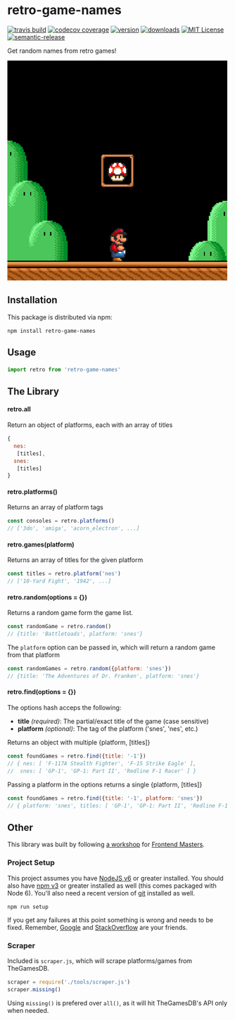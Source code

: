 # retro-game-names

[![travis build](https://img.shields.io/travis/GAntoine/retro-game-names.svg?style=flat-square)](https://travis-ci.org/GAntoine/retro-game-names)
[![codecov coverage](https://img.shields.io/codecov/c/github/GAntoine/retro-game-names.svg?style=flat-square)](https://codecov.io/github/GAntoine/retro-game-names)
[![version](https://img.shields.io/npm/v/retro-game-names.svg?style=flat-square)](http://npm.im/retro-game-names)
[![downloads](https://img.shields.io/npm/dm/retro-game-names.svg?style=flat-square)](http://npm-stat.com/charts.html?package=retro-game-names&from=2015-08-01)
[![MIT License](https://img.shields.io/npm/l/retro-game-names.svg?style=flat-square)](http://opensource.org/licenses/MIT)
[![semantic-release](https://img.shields.io/badge/%20%20%F0%9F%93%A6%F0%9F%9A%80-semantic--release-e10079.svg?style=flat-square)](https://github.com/semantic-release/semantic-release)

Get random names from retro games!

![retro-game-names](other/snes.gif)

## Installation

This package is distributed via npm:

```
npm install retro-game-names
```

## Usage
```javascript
import retro from 'retro-game-names'
```

## The Library

#### retro.all

Return an object of platforms, each with an array of titles
```javascript
{
  nes:
   [titles],
  snes:
   [titles]
}
```

#### retro.platforms()

Returns an array of platform tags
```javascript
const consoles = retro.platforms()
// ['3do', 'amiga', 'acorn_electron', ...]
```

#### retro.games(platform)

Returns an array of titles for the given platform
```javascript
const titles = retro.platform('nes')
// ['10-Yard Fight', '1942', ...]
```

#### retro.random(options = {})

Returns a random game form the game list.
```javascript
const randomGame = retro.random()
// {title: 'Battletoads', platform: 'snes'}
```

The `platform` option can be passed in, which will return a random game from that platform
```javascript
const randomGames = retro.random({platform: 'snes'})
// {title: 'The Adventures of Dr. Franken', platform: 'snes'}
```

#### retro.find(options = {})

The options hash acceps the following:
 - **title** *(required)*: The partial/exact title of the game (case sensitive)
 - **platform** *(optional)*: The tag of the platform ('snes', 'nes', etc.)

Returns an object with multiple {platform, [titles]}
```javascript
const foundGames = retro.find({title: '-1'})
// { nes: [ 'F-117A Stealth Fighter', 'F-15 Strike Eagle' ],
//  snes: [ 'GP-1', 'GP-1: Part II', 'Redline F-1 Racer' ] }
```

Passing a platform in the options returns a single {platform, [titles]}
```javascript
const foundGames = retro.find({title: '-1', platform: 'snes'})
// { platform: 'snes', titles: [ 'GP-1', 'GP-1: Part II', 'Redline F-1 Racer' ] }
```

## Other

This library was built by following [a workshop](http://kcd.im/fem-oss) for
[Frontend Masters](https://frontendmasters.com).

### Project Setup

This project assumes you have [NodeJS v6](http://nodejs.org/) or greater installed. You should
also have [npm v3](https://www.npmjs.com/) or greater installed as well (this comes packaged
with Node 6). You'll also need a recent version of [git](https://git-scm.com/) installed
as well.

```
npm run setup
```

If you get any failures at this point something is wrong and needs to be fixed. Remember,
[Google](https://google.com) and [StackOverflow](https://stackoverflow.com) are your friends.

### Scraper

Included is `scraper.js`, which will scrape platforms/games from TheGamesDB.
```javascript
scraper = require('./tools/scraper.js')
scraper.missing()
```
Using `missing()` is prefered over `all()`, as it will hit TheGamesDB's API only when needed.
